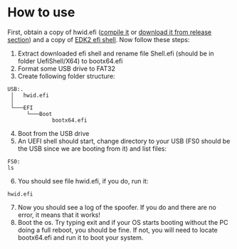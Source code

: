# How to use
First, obtain a copy of hwid.efi ([compile it](pages/LINUX.md) or [download it from release section](https://github.com/SamuelTulach/negativespoofer/releases)) and a copy of [EDK2 efi shell](https://github.com/tianocore/edk2/releases). Now follow these steps:

1. Extract downloaded efi shell and rename file Shell.efi (should be in folder UefiShell/X64) to bootx64.efi
2. Format some USB drive to FAT32
3. Create following folder structure:
```
USB:.
 │   hwid.efi
 │
 └───EFI
      └───Boot
              bootx64.efi
```
4. Boot from the USB drive
5. An UEFI shell should start, change directory to your USB (FS0 should be the USB since we are booting from it) and list files:
```
FS0:
ls
```
6. You should see file hwid.efi, if you do, run it:
```
hwid.efi
```
7. Now you should see a log of the spoofer. If you do and there are no error, it means that it works!
8. Boot the os. Try typing exit and if your OS starts booting without the PC doing a full reboot, you should be fine. If not, you will need to locate bootx64.efi and run it to boot your system.